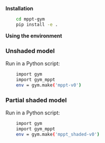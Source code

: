 **Installation**
``` bash
    cd mppt-gym
    pip install -e .
```

**Using the environment**

### Unshaded model
Run in a Python script:

``` bash
    import gym
    import gym_mppt
    env = gym.make('mppt-v0')
```

### Partial shaded model
Run in a Python script:

``` bash
    import gym
    import gym_mppt
    env = gym.make('mppt_shaded-v0')
```

